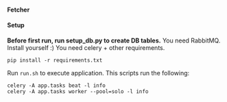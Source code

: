 #### Fetcher

#### Setup
__Before first run, run setup_db.py to create DB tables.__
You need RabbitMQ. Install yourself :)
You need celery + other requirements.

`pip install -r requirements.txt`



Run `run.sh` to execute application. This scripts run the following:

    celery -A app.tasks beat -l info
    celery -A app.tasks worker --pool=solo -l info
